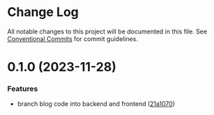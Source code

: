 # Change Log

All notable changes to this project will be documented in this file.
See [Conventional Commits](https://conventionalcommits.org) for commit guidelines.

# 0.1.0 (2023-11-28)

### Features

- branch blog code into backend and frontend ([21a1070](https://kyle-park-io/kyle-park-io/kyle-server/commits/21a10708acaa10de1f71d9d827d2cbf6737847e4))
